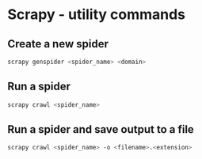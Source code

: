 # Scrapy - utility commands

## Create a new spider

```bash
scrapy genspider <spider_name> <domain>
```

## Run a spider

```bash
scrapy crawl <spider_name>
```

## Run a spider and save output to a file

```bash
scrapy crawl <spider_name> -o <filename>.<extension>
```